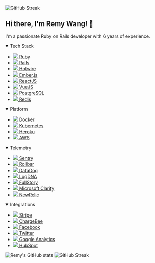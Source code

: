 ![GitHub Streak](https://github-readme-streak-stats.herokuapp.com/?user=remy727&theme=dark)

## Hi there, I'm Remy Wang! 👋

I'm a passionate Ruby on Rails developer with 6 years of experience.

<details open>
  <summary>Tech Stack</summary>
  <ul>
    <li>
      <a href="https://github.com/ruby">
        <img src="https://avatars.githubusercontent.com/u/210414?s=20&v=4" /> Ruby
      </a>
    </li>
    <li>
      <a href="https://github.com/rails">
        <img src="https://avatars.githubusercontent.com/u/4223?s=20&v=4" /> Rails
      </a>
    </li>
    <li>
      <a href="https://github.com/emberjs/">
        <img src="https://avatars.githubusercontent.com/u/75388917?s=20&v=4" /> Hotwire
      </a>
    </li>
    <li>
      <a href="https://github.com/hotwired/">
        <img src="https://avatars.githubusercontent.com/u/1253363?s=20&v=4" /> Ember.js
      </a>
    </li>
    <li>
      <a href="https://github.com/facebook/react">
        <img src="https://avatars.githubusercontent.com/u/6412038?s=20&v=4" /> ReactJS
      </a>
    </li>
    <li>
      <a href="https://github.com/vuejs">
        <img src="https://avatars.githubusercontent.com/u/6128107?s=20&v=4" /> VueJS
      </a>
    </li>
    <li>
      <a href="https://github.com/postgres">
        <img src="https://avatars.githubusercontent.com/u/177543?s=20&v=4" /> PostgreSQL
      </a>
    </li>
    <li>
      <a href="https://github.com/redis">
        <img src="https://avatars.githubusercontent.com/u/1529926?s=20&v=4" /> Redis
      </a>
    </li>
  </ul>
</details>

<details open>
  <summary>Platform</summary>
  <ul>
    <li>
      <a href="https://github.com/docker">
        <img src="https://avatars.githubusercontent.com/u/5429470?s=20&v=4" /> Docker
      </a>
    </li>
    <li>
      <a href="https://github.com/kubernetes">
        <img src="https://avatars.githubusercontent.com/u/13629408?s=20&v=4" /> Kubernetes
      </a>
    </li>
    <li>
      <a href="https://github.com/heroku">
        <img src="https://avatars.githubusercontent.com/u/23211?s=20&v=4" /> Heroku
      </a>
    </li>
    <li>
      <a href="https://github.com/aws">
        <img src="https://avatars.githubusercontent.com/u/2232217?s=20&v=4" /> AWS
      </a>
    </li>
  </ul>
</details>

<details open>
  <summary>Telemetry</summary>
  <ul>
    <li>
      <a href="https://github.com/sentry">
        <img src="https://avatars.githubusercontent.com/u/1396951?s=20&v=4" /> Sentry
      </a>
    </li>
    <li>
      <a href="https://github.com/rollbar">
        <img src="https://avatars.githubusercontent.com/u/3219584?s=20&v=4" /> Rollbar
      </a>
    </li>
    <li>
      <a href="https://github.com/datadog">
        <img src="https://avatars.githubusercontent.com/u/365230?s=20&v=4" /> DataDog
      </a>
    </li>
    <li>
      <a href="https://github.com/logdna">
        <img src="https://avatars.githubusercontent.com/u/17461937?s=20&v=4" /> LogDNA
      </a>
    </li>
    <li>
      <a href="https://github.com/fullstorydev">
        <img src="https://avatars.githubusercontent.com/u/33756472?s=20&v=4" /> FullStory
      </a>
    </li>
    <li>
      <a href="https://github.com/microsoft/clarity">
        <img src="https://avatars.githubusercontent.com/u/6154722?s=20&v=4" /> Microsoft Clarity
      </a>
    </li>
    <li>
      <a href="https://github.com/newrelic">
        <img src="https://avatars.githubusercontent.com/u/31739?s=20&v=4" /> NewRelic
      </a>
    </li>
  </ul>
</details>

<details open>
  <summary>Integrations</summary>
  <ul>
    <li>
      <a href="https://github.com/stripe">
        <img src="https://avatars.githubusercontent.com/u/856813?s=20&v=4" /> Stripe
      </a>
    </li>
    <li>
      <a href="https://github.com/chargebee">
        <img src="https://avatars.githubusercontent.com/u/539100?s=20&v=4" /> ChargeBee
      </a>
    </li>
    <li>
      <a href="https://github.com/facebook">
        <img src="https://avatars.githubusercontent.com/u/69631?s=20&v=4" /> Facebook
      </a>
    </li>
    <li>
      <a href="https://github.com/twitter">
        <img src="https://avatars.githubusercontent.com/u/50278?s=20&v=4" /> Twitter
      </a>
    </li>
    <li>
      <a href="https://github.com/googleanalytics">
        <img src="https://avatars.githubusercontent.com/u/4327788?s=20&v=4" /> Google Analytics
      </a>
    </li>
    <li>
      <a href="https://github.com/HubSpot">
        <img src="https://avatars.githubusercontent.com/u/326419?s=20&v=4" /> HubSpot
      </a>
    </li>
  </ul>
</details>

![Remy's GitHub stats](https://github-readme-stats.vercel.app/api?username=remy727&count_private=true&show_icons=true&theme=dark)
![GitHub Streak](https://github-readme-streak-stats.herokuapp.com/?user=remy727&theme=dark)
